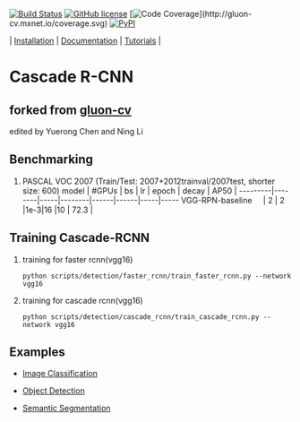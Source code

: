 [![Build Status](http://ci.mxnet.io/job/gluon-cv/job/master/badge/icon)](http://ci.mxnet.io/job/gluon-cv/job/master/)
[![GitHub license](http://dmlc.github.io/img/apache2.svg)](./LICENSE)
[![Code Coverage](http://gluon-cv.mxnet.io/coverage.svg?)](http://gluon-cv.mxnet.io/coverage.svg)
[![PyPI](https://img.shields.io/pypi/v/gluoncv.svg)](https://pypi.python.org/pypi/gluoncv)

| [Installation](http://gluon-cv.mxnet.io) | [Documentation](http://gluon-cv.mxnet.io) | [Tutorials](http://gluon-cv.mxnet.io) |


# Cascade R-CNN 
## forked from [gluon-cv](https://github.com/zhreshold/gluon-cv)
edited by Yuerong Chen and Ning Li

## Benchmarking
1. PASCAL VOC 2007 (Train/Test: 2007+2012trainval/2007test, shorter size: 600)
model     | #GPUs | bs | lr | epoch | decay | AP50 |
---------|--------|-----|--------|------|------|-----|----- 
VGG-RPN-baseline     | 2 | 2    |1e-3|16 |10 | 72.3  |

## Training Cascade-RCNN

1. training for faster rcnn(vgg16)
    ```Shell
	python scripts/detection/faster_rcnn/train_faster_rcnn.py --network vgg16
    ```
2. training for cascade rcnn(vgg16)
    ```Shell
	python scripts/detection/cascade_rcnn/train_cascade_rcnn.py --network vgg16
    ```


## Examples

- [Image Classification](http://gluon-cv.mxnet.io/build/examples_classification/index.html)

- [Object Detection](http://gluon-cv.mxnet.io/build/examples_detection/index.html)

- [Semantic Segmentation](http://gluon-cv.mxnet.io/build/examples_segmentation/index.html)
